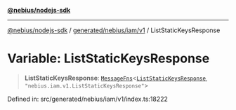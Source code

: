[**@nebius/nodejs-sdk**](../../../../../README.md)

---

[@nebius/nodejs-sdk](../../../../../README.md) / [generated/nebius/iam/v1](../README.md) / ListStaticKeysResponse

# Variable: ListStaticKeysResponse

> **ListStaticKeysResponse**: [`MessageFns`](../../../../../runtime/protos/core/interfaces/MessageFns.md)\<[`ListStaticKeysResponse`](../interfaces/ListStaticKeysResponse.md), `"nebius.iam.v1.ListStaticKeysResponse"`\>

Defined in: src/generated/nebius/iam/v1/index.ts:18222
